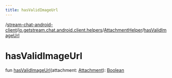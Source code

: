 ```yaml
---
title: hasValidImageUrl
---
```

/[stream-chat-android-client](../../index.md)/[io.getstream.chat.android.client.helpers](../index.md)/[AttachmentHelper](index.md)/[hasValidImageUrl](hasValidImageUrl.md)  
  
  
  
# hasValidImageUrl  
fun [hasValidImageUrl](hasValidImageUrl.md)(attachment: [Attachment](../../io.getstream.chat.android.client.models/Attachment/index.md)): [Boolean](https://kotlinlang.org/api/latest/jvm/stdlib/kotlin/-boolean/index.html)
